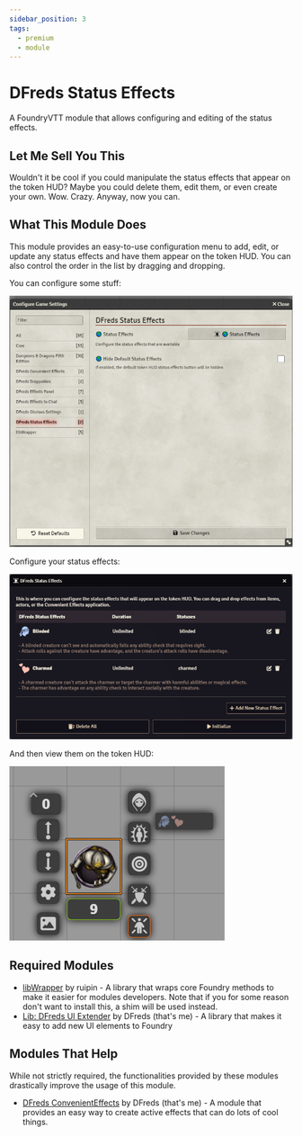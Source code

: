 ```yaml
---
sidebar_position: 3
tags:
  - premium
  - module
---
```


# DFreds Status Effects

A FoundryVTT module that allows configuring and editing of the status effects.

## Let Me Sell You This

Wouldn't it be cool if you could manipulate the status effects that appear on
the token HUD? Maybe you could delete them, edit them, or even create your own.
Wow. Crazy. Anyway, now you can.

## What This Module Does

This module provides an easy-to-use configuration menu to add, edit, or update
any status effects and have them appear on the token HUD. You can also control
the order in the list by dragging and dropping.

You can configure some stuff:

![Settings](./settings.png)

Configure your status effects:

![Config](./config.png)

And then view them on the token HUD:

![Status Effects](./status-effects.png)

## Required Modules

- [libWrapper](https://foundryvtt.com/packages/lib-wrapper) by ruipin - A
library that wraps core Foundry methods to make it easier for modules
developers. Note that if you for some reason don't want to install this, a shim
will be used instead.
- [Lib: DFreds UI Extender](https://foundryvtt.com/packages/lib-dfreds-ui-extender) by DFreds (that's me) - A library that makes it easy to add new UI elements to Foundry

## Modules That Help

While not strictly required, the functionalities provided by these modules
drastically improve the usage of this module.

- [DFreds ConvenientEffects](https://foundryvtt.com/packages/dfreds-convenient-effects) by DFreds
(that's me) - A module that provides an easy way to create active effects that
can do lots of cool things.
